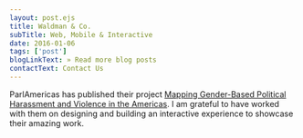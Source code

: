 ```yaml
---
layout: post.ejs
title: Waldman & Co.
subTitle: Web, Mobile & Interactive
date: 2016-01-06
tags: ['post']
blogLinkText: » Read more blog posts
contactText: Contact Us
---
```

ParlAmericas has published their project [Mapping Gender-Based Political Harassment and Violence in the Americas](http://parlamericas.org/en/group-of-women/political-harassment-map.aspx). I am grateful to have worked with them on designing and building an interactive experience to showcase their amazing work.